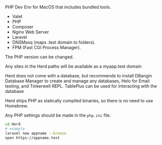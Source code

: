 PHP Dev Env for MacOS that includes bundled tools.

- Valet
- PHP
- Composer
- Nginx Web Server
- Laravel
- DNSMasq (maps .test domain to folders).
- FPM (Fast CGI Process Manager).

The PHP version can be changed.

Any sites in the Herd paths will be available as a myapp.test domain

Herd does not come with a database, but recommends to install DBangin Database Manager to create and manage any databases, Helo for Email testing, and Tinkerwell REPL. TablePlus can be used for interacting with the database

Herd ships PHP as statically compiled binaries, so there is no need to use Homebrew.

Any PHP settings should be made in the `php.ini` file.

```sh
cd Herd
# example
laravel new appname --breeze
open https://appname.test

```